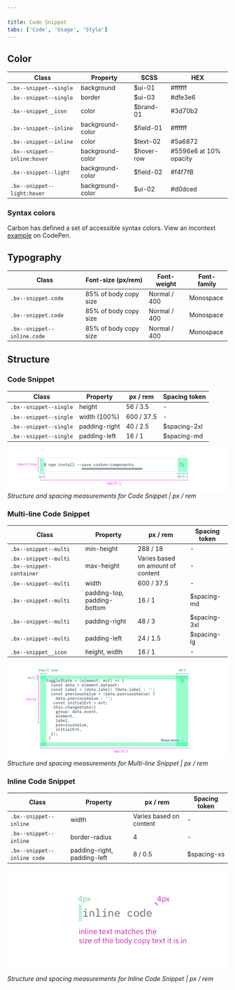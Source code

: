 ```yaml
---

title: Code Snippet
tabs: ['Code', 'Usage', 'Style']
---
```


## Color

| Class                        | Property         | SCSS       | HEX                    |
| ---------------------------- | ---------------- | ---------- | ---------------------- |
| `.bx--snippet--single`       | background       | $ui-01     | #ffffff                |
| `.bx--snippet--single`       | border           | $ui-03     | #dfe3e6                |
| `.bx--snippet__icon`         | color            | $brand-01  | #3d70b2                |
| `.bx--snippet--inline`       | background-color | $field-01  | #ffffff                |
| `.bx--snippet--inline`       | color            | $text-02   | #5a6872                |
| `.bx--snippet--inline:hover` | background-color | $hover-row | #5596e6 at 10% opacity |
| `.bx--snippet--light`        | background-color | $field-02  | #f4f7fB                |
| `.bx--snippet--light:hover`  | background-color | $ui-02     | #d0dced                |

### Syntax colors

Carbon has defined a set of accessible syntax colors. View an incontext [example](https://codepen.io/team/carbon/full/eKMBLw/) on CodePen.

## Typography

| Class                       | Font-size (px/rem)    | Font-weight  | Font-family |
| --------------------------- | --------------------- | ------------ | ----------- |
| `.bx--snippet.code`         | 85% of body copy size | Normal / 400 | Monospace   |
| `.bx--snippet.code`         | 85% of body copy size | Normal / 400 | Monospace   |
| `.bx--snippet--inline.code` | 85% of body copy size | Normal / 400 | Monospace   |

## Structure

### Code Snippet

| Class                  | Property      | px / rem   | Spacing token |
| ---------------------- | ------------- | ---------- | ------------- |
| `.bx--snippet--single` | height        | 56 / 3.5   | -             |
| `.bx--snippet--single` | width (100%)  | 600 / 37.5 | -             |
| `.bx--snippet--single` | padding-right | 40 / 2.5   | $spacing-2xl  |
| `.bx--snippet--single` | padding-left  | 16 / 1     | $spacing-md   |

<!-- Not done with spacing but with positioning
|| Spacing: icon & tooltip | 4 | 0.5| -->

![](images/code-snippet-style-1.png)
_Structure and spacing measurements for Code Snippet | px / rem_

### Multi-line Code Snippet

| Class                                        | Property                    | px / rem                          | Spacing token |
| -------------------------------------------- | --------------------------- | --------------------------------- | ------------- |
| `.bx--snippet--multi`                        | min-height                  | 288 / 18                          | -             |
| `.bx--snippet--multi .bx--snippet-container` | max-height                  | Varies based on amount of content | -             |
| `.bx--snippet--multi`                        | width                       | 600 / 37.5                        | -             |
| `.bx--snippet--multi`                        | padding-top, padding-bottom | 16 / 1                            | $spacing-md   |
| `.bx--snippet--multi`                        | padding-right               | 48 / 3                            | $spacing-3xl  |
| `.bx--snippet--multi`                        | padding-left                | 24 / 1.5                          | $spacing-lg   |
| `.bx--snippet__icon`                         | height, width               | 16 / 1                            | -             |

![](images/code-snippet-style-2.png)
_Structure and spacing measurements for Multi-line Snippet | px / rem_

### Inline Code Snippet

| Class                       | Property                    | px / rem                | Spacing token |
| --------------------------- | --------------------------- | ----------------------- | ------------- |
| `.bx--snippet--inline`      | width                       | Varies based on content | -             |
| `.bx--snippet--inline`      | border-radius               | 4                       | -             |
| `.bx--snippet--inline code` | padding-right, padding-left | 8 / 0.5                 | $spacing-xs   |

<div class="image-component">
    <img src="images/code-snippet-style-3.png" alt="" />
</div>

_Structure and spacing measurements for Inline Code Snippet | px / rem_
